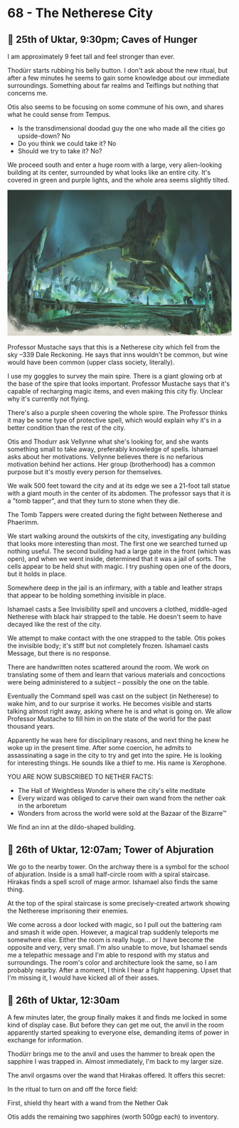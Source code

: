 # 68 - The Netherese City

## 📅 25th of Uktar, 9:30pm; Caves of Hunger

I am approximately 9 feet tall and feel stronger than ever.

Thodürr starts rubbing his belly button. I don't ask about the new ritual, but after a few minutes he seems to gain some knowledge about our immediate surroundings. Something about far realms and Teiflings but nothing that concerns me.

Otis also seems to be focusing on some commune of his own, and shares what he could sense from Tempus.

- Is the transdimensional doodad guy the one who made all the cities go upside-down? No
- Do you think we could take it? No
- Should we try to take it? No?

We proceed south and enter a huge room with a large, very alien-looking building at its center, surrounded by what looks like an entire city. It's covered in green and purple lights, and the whole area seems slightly tilted.

![tilted city](./68.png)

Professor Mustache says that this is a Netherese city which fell from the sky –339 Dale Reckoning. He says that inns wouldn't be common, but wine would have been common (upper class society, literally).

I use my goggles to survey the main spire. There is a giant glowing orb at the base of the spire that looks important. Professor Mustache says that it's capable of recharging magic items, and even making this city fly. Unclear why it's currently not flying.

There's also a purple sheen covering the whole spire. The Professor thinks it may be some type of protective spell, which would explain why it's in a better condition than the rest of the city.

Otis and Thodurr ask Vellynne what she's looking for, and she wants something small to take away, preferably knowledge of spells. Ishamael asks about her motivations. Vellynne believes there is no nefarious motivation behind her actions. Her group (brotherhood) has a common purpose but it's mostly every person for themselves.

We walk 500 feet toward the city and at its edge we see a 21-foot tall statue with a giant mouth in the center of its abdomen. The professor says that it is a "tomb tapper", and that they turn to stone when they die.

The Tomb Tappers were created during the fight between Netherese and Phaerimm.

We start walking around the outskirts of the city, investigating any building that looks more interesting than most. The first one we searched turned up nothing useful. The second building had a large gate in the front (which was open), and when we went inside, determined that it was a jail of sorts. The cells appear to be held shut with magic. I try pushing open one of the doors, but it holds in place.

Somewhere deep in the jail is an infirmary, with a table and leather straps that appear to be holding something invisible in place.

Ishamael casts a See Invisibility spell and uncovers a clothed, middle-aged Netherese with black hair strapped to the table. He doesn't seem to have decayed like the rest of the city.

We attempt to make contact with the one strapped to the table. Otis pokes the invisible body; it's stiff but not completely frozen. Ishamael casts Message, but there is no response.

There are handwritten notes scattered around the room. We work on translating some of them and learn that various materials and concoctions were being administered to a subject – possibly the one on the table.

Eventually the Command spell was cast on the subject (in Netherese) to wake him, and to our surprise it works. He becomes visible and starts talking almost right away, asking where he is and what is going on. We allow Professor Mustache to fill him in on the state of the world for the past thousand years.

Apparently he was here for disciplinary reasons, and next thing he knew he woke up in the present time. After some coercion, he admits to assassinating a sage in the city to try and get into the spire. He is looking for interesting things. He sounds like a thief to me. His name is Xerophone.

YOU ARE NOW SUBSCRIBED TO NETHER FACTS:

- The Hall of Weightless Wonder is where the city's elite meditate
- Every wizard was obliged to carve their own wand from the nether oak in the arboretum
- Wonders from across the world were sold at the Bazaar of the Bizarre™

We find an inn at the dildo-shaped building.

## 📅 26th of Uktar, 12:07am; Tower of Abjuration

We go to the nearby tower. On the archway there is a symbol for the school of abjuration. Inside is a small half-circle room with a spiral staircase. Hirakas finds a spell scroll of mage armor. Ishamael also finds the same thing.

At the top of the spiral staircase is some precisely-created artwork showing the Netherese imprisoning their enemies.

We come across a door locked with magic, so I pull out the battering ram and smash it wide open. However, a magical trap suddenly teleports me somewhere else. Either the room is really huge... or I have become the opposite and very, very small. I'm also unable to move, but Ishamael sends me a telepathic message and I'm able to respond with my status and surroundings. The room's color and architecture look the same, so I am probably nearby. After a moment, I think I hear a fight happening. Upset that I'm missing it, I would have kicked all of their asses.

## 📅 26th of Uktar, 12:30am

A few minutes later, the group finally makes it and finds me locked in some kind of display case. But before they can get me out, the anvil in the room apparently started speaking to everyone else, demanding items of power in exchange for information.

Thodürr brings me to the anvil and uses the hammer to break open the sapphire I was trapped in. Almost immediately, I'm back to my larger size.

The anvil orgasms over the wand that Hirakas offered. It offers this secret:

In the ritual to turn on and off the force field:

First, shield thy heart with a wand from the Nether Oak

Otis adds the remaining two sapphires (worth 500gp each) to inventory.
